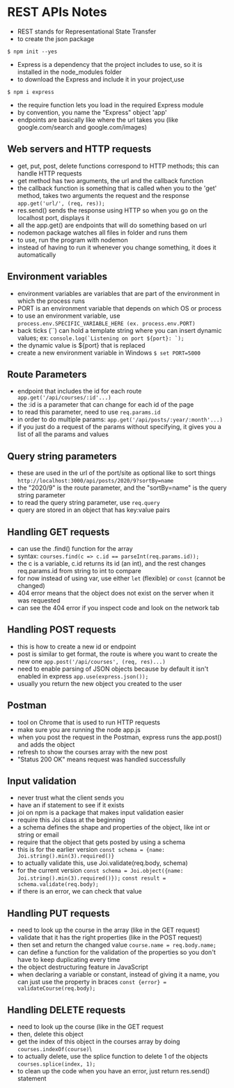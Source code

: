 # REST APIs Notes

  - REST stands for Representational State Transfer
  - to create the json package
 ```
 $ npm init --yes
 ```
  - Express is a dependency that the project includes to use, so it is installed in the node_modules folder
  - to download the Express and include it in your project,use
 ```
 $ npm i express
 ```
  - the require function lets you load in the required Express module
  - by convention, you name the "Express" object 'app'
  - endpoints are basically like where the url takes you (like google.com/search and google.com/images)
## Web servers and HTTP requests
  - get, put, post, delete functions correspond to HTTP methods; this can handle HTTP requests
  - get method has two arguments, the url and the callback function
  - the callback function is something that is called when you to the 'get' method, takes two arguments
    the request and the response
```app.get('url/', (req, res));```
  - res.send() sends the response using HTTP so when you go on the localhost port, displays it
  - all the app.get() are endpoints that will do something based on url
  - nodemon package watches all files in folder and runs them
  - to use, run the program with nodemon
  - instead of having to run it whenever you change something, it does it automatically

## Environment variables
  - environment variables are variables that are part of the environment in which the process runs
  - PORT is an environment variable that depends on which OS or process
  - to use an environment variable, use
  ```process.env.SPECIFIC_VARIABLE_HERE (ex. process.env.PORT)```
  - back ticks (``) can hold a template string where you can insert dynamic values; ex:
  ```console.log(`Listening on port ${port}: `);```
  - the dynamic value is ${port} that is replaced
  - create a new environment variable in Windows
  ```$ set PORT=5000```

## Route Parameters
  - endpoint that includes the id for each route
``` app.get('/api/courses/:id'...)```
  - the :id is a parameter that can change for each id of the page
  - to read this parameter, need to use
```req.params.id```
  - in order to do multiple params:
```app.get('/api/posts/:year/:month'...)```
  - if you just do a request of the params without specifying, it gives you a list of all the params and values

## Query string parameters
  - these are used in the url of the port/site as optional like to sort things
```http://localhost:3000/api/posts/2020/9?sortBy=name```
  - the "2020/9" is the route parameter, and the "sortBy=name" is the query string parameter
  - to read the query string parameter, use
  ```req.query```
  - query are stored in an object that has key:value pairs

## Handling GET requests
  - can use the .find() function for the array
  - syntax:
```courses.find(c => c.id == parseInt(req.params.id));```
  - the c is a variable, c.id returns its id (an int), and the rest changes req.params.id from string to int to compare
  - for now instead of using var, use either ```let``` (flexible) or ```const``` (cannot be changed)
  - 404 error means that the object does not exist on the server when it was requested
  - can see the 404 error if you inspect code and look on the network tab

## Handling POST requests
  - this is how to create a new id or endpoint
  - post is similar to get format, the route is where you want to create the new one
```app.post('/api/courses', (req, res)...)```
  - need to enable parsing of JSON objects because by default it isn't enabled in express
```app.use(express.json());```
  - usually you return the new object you created to the user

## Postman
  - tool on Chrome that is used to run HTTP requests
  - make sure you are running the node app.js
  - when you post the request in the Postman, express runs the app.post() and adds the object
  - refresh to show the courses array with the new post
  - "Status 200 OK" means request was handled successfully

## Input validation
  - never trust what the client sends you
  - have an if statement to see if it exists
  - joi on npm is a package that makes input validation easier
  - require this Joi class at the beginning
  - a schema defines the shape and properties of the object, like int or string or email
  - require that the object that gets posted by using a schema
  - this is for the earlier version
```const schema = {name: Joi.string().min(3).required()}```
  - to actually validate this, use Joi.validate(req.body, schema)
  - for the current version
```const schema = Joi.object({name: Joi.string().min(3).required()});```
```const result = schema.validate(req.body);```
  - if there is an error, we can check that value

## Handling PUT requests
  - need to look up the course in the array (like in the GET request)
  - validate that it has the right properties (like in the POST request)
  - then set and return the changed value
```course.name = req.body.name;```
  - can define a function for the validation of the properties so you don't have to keep duplicating every time
  - the object destructuring feature in JavaScript
  - when declaring a variable or constant, instead of giving it a name, you can just use the property in braces
```const {error} = validateCourse(req.body); ```

## Handling DELETE requests
  - need to look up the course (like in the GET request
  - then, delete this object
  - get the index of this object in the courses array by doing ```courses.indexOf(course)```\
  - to actually delete, use the splice function to delete 1 of the objects
```courses.splice(index, 1);```
  - to clean up the code when you have an error, just return res.send() statement
